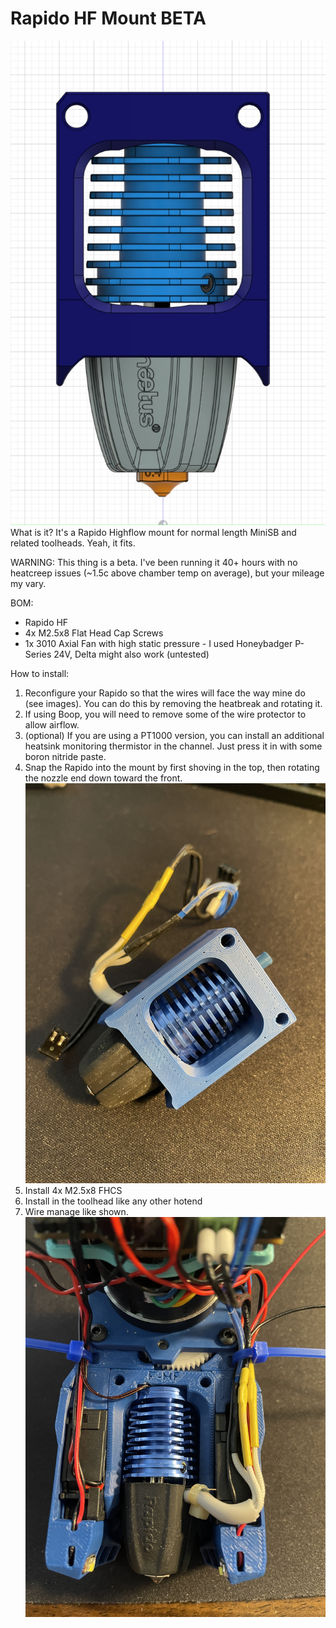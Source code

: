# Rapido HF Mount BETA 
![CAD](Images/CAD.jpg?raw=true "Rapido HF Mount CAD")
What is it? It's a Rapido Highflow mount for normal length MiniSB and related toolheads. Yeah, it fits. 

WARNING: This thing is a beta. I've been running it 40+ hours with no heatcreep issues (~1.5c above chamber temp on average), but your mileage my vary. 

BOM:
- Rapido HF
- 4x M2.5x8 Flat Head Cap Screws
- 1x 3010 Axial Fan with high static pressure - I used Honeybadger P-Series 24V, Delta might also work (untested)

How to install:
1. Reconfigure your Rapido so that the wires will face the way mine do (see images). You can do this by removing the heatbreak and rotating it. 
2. If using Boop, you will need to remove some of the wire protector to allow airflow.
3. (optional) If you are using a PT1000 version, you can install an additional heatsink monitoring thermistor in the channel. Just press it in with some boron nitride paste. 
4. Snap the Rapido into the mount by first shoving in the top, then rotating the nozzle end down toward the front.
![SnapIn](Images/SnapIn.jpg?raw=true "Rapido snapped into the mount")
5. Install 4x M2.5x8 FHCS
6. Install in the toolhead like any other hotend
7. Wire manage like shown.
![Wiring](Images/Wiring.jpg?raw=true "Rapido installed and wire managed")

